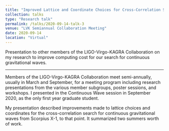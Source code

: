 ```yaml
---
title: "Improved Lattice and Coordinate Choices for Cross-Correlation Search for Sco X-1"
collection: talks
type: "Research talk"
permalink: /talks/2020-09-14-talk-3
venue: "LVK Semiannual Collaboration Meeting"
date: 2020-09-14
location: "Virtual"
---
```


Presentation to other members of the LIGO-Virgo-KAGRA Collaboration on my research to improve computing cost for our search for continuous gravitational waves.


---
Members of the LIGO-Virgo-KAGRA Collaboration meet semi-annually, usually in March and September, for a meeting program including research presentations from the various member subgroups, poster sessions, and workshops. I presented in the Continuous Wave session in September 2020, as the only first year graduate student.

My presentation described improvements made to lattice choices and coordinates for the cross-correlation search for continuous gravitational waves from Scorpius X-1, to that point. It summarized two summers worth of work.